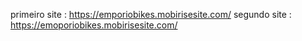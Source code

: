 primeiro site : https://emporiobikes.mobirisesite.com/
segundo site : https://emoporiobikes.mobirisesite.com/
